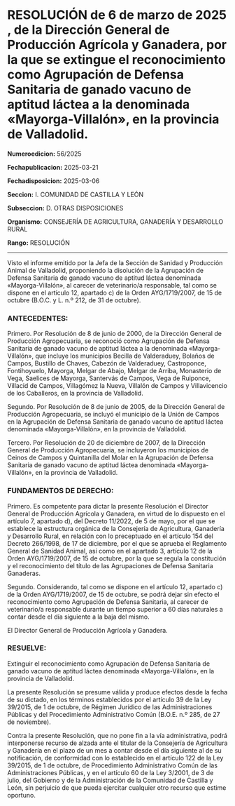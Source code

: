 # RESOLUCIÓN de 6 de marzo de 2025 , de la Dirección General de Producción Agrícola y Ganadera, por la que se extingue el reconocimiento como Agrupación de Defensa Sanitaria de ganado vacuno de aptitud láctea a la denominada «Mayorga-Villalón», en la provincia de Valladolid.


**Numeroedicion:** 56/2025

**Fechapublicacion:** 2025-03-21

**Fechadisposicion:** 2025-03-06

**Seccion:** I. COMUNIDAD DE CASTILLA Y LEÓN

**Subseccion:** D. OTRAS DISPOSICIONES

**Organismo:** CONSEJERÍA DE AGRICULTURA, GANADERÍA Y DESARROLLO RURAL

**Rango:** RESOLUCIÓN


---


Visto el informe emitido por la Jefa de la Sección de Sanidad y Producción Animal de Valladolid, proponiendo la disolución de la Agrupación de Defensa Sanitaria de ganado vacuno de aptitud láctea denominada «Mayorga-Villalón», al carecer de veterinario/a responsable, tal como se dispone en el artículo 12, apartado c) de la Orden AYG/1719/2007, de 15 de octubre (B.O.C. y L. n.º 212, de 31 de octubre).

### ANTECEDENTES:

Primero.  Por Resolución de 8 de junio de 2000, de la Dirección General de Producción Agropecuaria, se reconoció como Agrupación de Defensa Sanitaria de ganado vacuno de aptitud láctea a la denominada «Mayorga-Villalón», que incluye los municipios Becilla de Valderaduey, Bolaños de Campos, Bustillo de Chaves, Cabezón de Valderaduey, Castroponce, Fontihoyuelo, Mayorga, Melgar de Abajo, Melgar de Arriba, Monasterio de Vega, Saelices de Mayorga, Santervás de Campos, Vega de Ruiponce, Villacid de Campos, Villagómez la Nueva, Villalón de Campos y Villavicencio de los Caballeros, en la provincia de Valladolid.

Segundo.  Por Resolución de 8 de junio de 2005, de la Dirección General de Producción Agropecuaria, se incluyó el municipio de la Unión de Campos en la Agrupación de Defensa Sanitaria de ganado vacuno de aptitud láctea denominada «Mayorga-Villalón», en la provincia de Valladolid.

Tercero.  Por Resolución de 20 de diciembre de 2007, de la Dirección General de Producción Agropecuaria, se incluyeron los municipios de Ceinos de Campos y Quintanilla del Molar en la Agrupación de Defensa Sanitaria de ganado vacuno de aptitud láctea denominada «Mayorga-Villalón», en la provincia de Valladolid.

### FUNDAMENTOS DE DERECHO:

Primero.  Es competente para dictar la presente Resolución el Director General de Producción Agrícola y Ganadera, en virtud de lo dispuesto en el artículo 7, apartado d), del Decreto 11/2022, de 5 de mayo, por el que se establece la estructura orgánica de la Consejería de Agricultura, Ganadería y Desarrollo Rural, en relación con lo preceptuado en el artículo 154 del Decreto 266/1998, de 17 de diciembre, por el que se aprueba el Reglamento General de Sanidad Animal, así como en el apartado 3, artículo 12 de la Orden AYG/1719/2007, de 15 de octubre, por la que se regula la constitución y el reconocimiento del título de las Agrupaciones de Defensa Sanitaria Ganaderas.

Segundo.  Considerando, tal como se dispone en el artículo 12, apartado c) de la Orden AYG/1719/2007, de 15 de octubre, se podrá dejar sin efecto el reconocimiento como Agrupación de Defensa Sanitaria, al carecer de veterinario/a responsable durante un tiempo superior a 60 días naturales a contar desde el día siguiente a la baja del mismo.

El Director General de Producción Agrícola y Ganadera.

### RESUELVE:

Extinguir el reconocimiento como Agrupación de Defensa Sanitaria de ganado vacuno de aptitud láctea denominada «Mayorga-Villalón», en la provincia de Valladolid.

La presente Resolución se presume válida y produce efectos desde la fecha de su dictado, en los términos establecidos por el artículo 39 de la Ley 39/2015, de 1 de octubre, de Régimen Jurídico de las Administraciones Públicas y del Procedimiento Administrativo Común (B.O.E. n.º 285, de 27 de noviembre).

Contra la presente Resolución, que no pone fin a la vía administrativa, podrá interponerse recurso de alzada ante el titular de la Consejería de Agricultura y Ganadería en el plazo de un mes a contar desde el día siguiente al de su notificación, de conformidad con lo establecido en el artículo 122 de la Ley 39/2015, de 1 de octubre, de Procedimiento Administrativo Común de las Administraciones Públicas, y en el artículo 60 de la Ley 3/2001, de 3 de julio, del Gobierno y de la Administración de la Comunidad de Castilla y León, sin perjuicio de que pueda ejercitar cualquier otro recurso que estime oportuno.